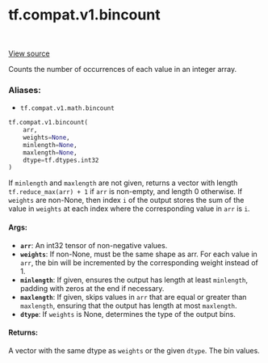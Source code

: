 <div itemscope itemtype="http://developers.google.com/ReferenceObject">
<meta itemprop="name" content="tf.compat.v1.bincount" />
<meta itemprop="path" content="Stable" />
</div>

# tf.compat.v1.bincount

<!-- Insert buttons -->

<table class="tfo-notebook-buttons tfo-api" align="left">
</table>

<a target="_blank" href="/code/stable/tensorflow/python/ops/math_ops.py">View source</a>



<!-- Start diff -->
Counts the number of occurrences of each value in an integer array.

### Aliases:

* `tf.compat.v1.math.bincount`


``` python
tf.compat.v1.bincount(
    arr,
    weights=None,
    minlength=None,
    maxlength=None,
    dtype=tf.dtypes.int32
)
```



<!-- Placeholder for "Used in" -->

If `minlength` and `maxlength` are not given, returns a vector with length
`tf.reduce_max(arr) + 1` if `arr` is non-empty, and length 0 otherwise.
If `weights` are non-None, then index `i` of the output stores the sum of the
value in `weights` at each index where the corresponding value in `arr` is
`i`.

#### Args:


* <b>`arr`</b>: An int32 tensor of non-negative values.
* <b>`weights`</b>: If non-None, must be the same shape as arr. For each value in
  `arr`, the bin will be incremented by the corresponding weight instead of
  1.
* <b>`minlength`</b>: If given, ensures the output has length at least `minlength`,
  padding with zeros at the end if necessary.
* <b>`maxlength`</b>: If given, skips values in `arr` that are equal or greater than
  `maxlength`, ensuring that the output has length at most `maxlength`.
* <b>`dtype`</b>: If `weights` is None, determines the type of the output bins.


#### Returns:

A vector with the same dtype as `weights` or the given `dtype`. The bin
values.
